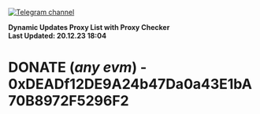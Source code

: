[![Telegram channel](https://img.shields.io/endpoint?url=https://runkit.io/damiankrawczyk/telegram-badge/branches/master?url=https://t.me/n4z4v0d)](https://t.me/n4z4v0d) 

**Dynamic Updates Proxy List with Proxy Checker**  
**Last Updated: 20.12.23 18:04**

# DONATE (_any evm_) - 0xDEADf12DE9A24b47Da0a43E1bA70B8972F5296F2
